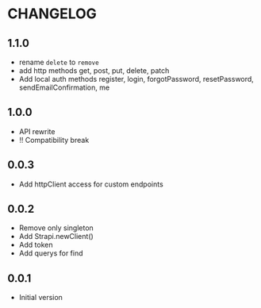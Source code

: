 # CHANGELOG

## 1.1.0

- rename `delete` to `remove`
- add http methods get, post, put, delete, patch
- Add local auth methods register, login, forgotPassword, resetPassword, sendEmailConfirmation, me

## 1.0.0

- API rewrite
- !! Compatibility break

## 0.0.3

- Add httpClient access for custom endpoints

## 0.0.2

- Remove only singleton
- Add Strapi.newClient()
- Add token
- Add querys for find

## 0.0.1

- Initial version
